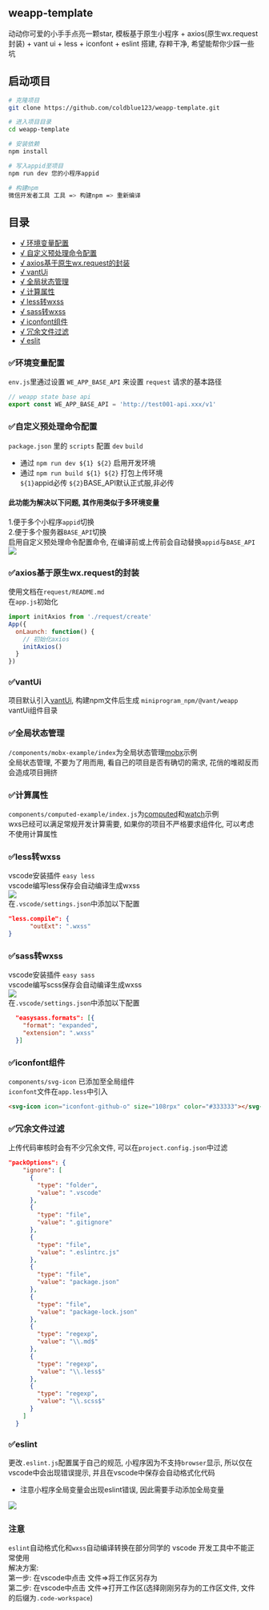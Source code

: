## weapp-template
动动你可爱的小手手点亮一颗star, 模板基于原生小程序 + axios(原生wx.request封装) + vant ui + less + iconfont + eslint 搭建, 存粹干净, 希望能帮你少踩一些坑

## 启动项目
```bash
# 克隆项目
git clone https://github.com/coldblue123/weapp-template.git

# 进入项目目录
cd weapp-template

# 安装依赖
npm install

# 写入appid至项目
npm run dev 您的小程序appid

# 构建npm
微信开发者工具 工具 => 构建npm => 重新编译
```

## 目录
- [√ 环境变量配置](#env)
- [√ 自定义预处理命令配置](#create-env)
- [√ axios基于原生wx.request的封装](#axios)
- [√ vantUi](#vant)
- [√ 全局状态管理](#mox)
- [√ 计算属性](#computed)
- [√ less转wxss](#less)
- [√ sass转wxss](#sass)
- [√ iconfont组件](#iconfont)
- [√ 冗余文件过滤](#clear)
- [√ eslit](#eslint)

### <span id='env'>✅环境变量配置</span>
`env.js`里通过设置 `WE_APP_BASE_API` 来设置 `request` 请求的基本路径
```javascript
// weapp state base api
export const WE_APP_BASE_API = 'http://test001-api.xxx/v1'
```

### <span id='create-env'>✅自定义预处理命令配置</span>
`package.json` 里的 `scripts` 配置 `dev` `build`<br>
- 通过 `npm run dev ${1} ${2}` 启用开发环境<br>
- 通过 `npm run build ${1} ${2}` 打包上传环境<br>
`${1}`appid必传  `${2}`BASE_API默认正式服,非必传
#### 此功能为解决以下问题, 其作用类似于多环境变量<br>
1.便于多个小程序`appid`切换<br>
2.便于多个服务器`BASE_API`切换<br>
启用自定义预处理命令配置命令, 在编译前或上传前会自动替换`appid`与`BASE_API`<br>
<img src="https://note.youdao.com/yws/public/resource/6d39c8c0854ee74a82d677c892787543/xmlnote/EE4BC7D597754135BA40964AA99C89BB/4927">

### <span id="axios">✅axios基于原生wx.request的封装</span>
使用文档在`request/README.md`<br>
在`app.js`初始化
```javascript
import initAxios from './request/create'
App({
  onLaunch: function() {
    // 初始化axios
    initAxios()
  }
})
```
### <span id="vant">✅vantUi</span>

项目默认引入[vantUi](https://vant-contrib.gitee.io/vant-weapp/#/intro), 构建npm文件后生成 `miniprogram_npm/@vant/weapp` vantUi组件目录

### <span id="mox">✅全局状态管理</span>
`/components/mobx-example/index`为全局状态管理[mobx](https://developers.weixin.qq.com/miniprogram/dev/extended/utils/mobx.html)示例<br>
全局状态管理, 不要为了用而用, 看自己的项目是否有确切的需求, 花俏的堆砌反而会造成项目拥挤

### <span id="computed">✅计算属性</span>
`components/computed-example/index.js`为[computed](https://developers.weixin.qq.com/miniprogram/dev/extended/utils/computed.html)和[watch](https://developers.weixin.qq.com/miniprogram/dev/extended/utils/computed.html)示例<br>
wxs已经可以满足常规开发计算需要, 如果你的项目不严格要求组件化, 可以考虑不使用计算属性

### <span id="less">✅less转wxss</span>
vscode安装插件 `easy less`<br>
vscode编写less保存会自动编译生成wxss<br>
<img src="https://note.youdao.com/yws/public/resource/6d39c8c0854ee74a82d677c892787543/xmlnote/605844ECE813449C990FAF58643BF44F/4711"><br>
在`.vscode/settings.json`中添加以下配置
```json
"less.compile": {
      "outExt": ".wxss"
}
```

### <span id="sass">✅sass转wxss</span>
vscode安装插件 `easy sass`<br>
vscode编写scss保存会自动编译生成wxss<br>
<img src="https://note.youdao.com/yws/public/resource/6d39c8c0854ee74a82d677c892787543/xmlnote/B6D8CD72AFCF419DAC7394629C5588FC/4936"><br>
在`.vscode/settings.json`中添加以下配置
```json
  "easysass.formats": [{
    "format": "expanded",
    "extension": ".wxss"
  }]
```

### <span id="iconfont">✅iconfont组件</span>
`components/svg-icon` 已添加至全局组件<br>
`iconfont`文件在`app.less`中引入<br>
```html
<svg-icon icon="iconfont-github-o" size="108rpx" color="#333333"></svg-icon>
```

### <span id="clear">✅冗余文件过滤</span>
上传代码审核时会有不少冗余文件, 可以在`project.config.json`中过滤
```json
"packOptions": {
    "ignore": [
      {
        "type": "folder",
        "value": ".vscode"
      },
      {
        "type": "file",
        "value": ".gitignore"
      },
      {
        "type": "file",
        "value": ".eslintrc.js"
      },
      {
        "type": "file",
        "value": "package.json"
      },
      {
        "type": "file",
        "value": "package-lock.json"
      },
      {
        "type": "regexp",
        "value": "\\.md$"
      },
      {
        "type": "regexp",
        "value": "\\.less$"
      },
      {
        "type": "regexp",
        "value": "\\.scss$"
      }
    ]
  }
```

### <span>✅eslint</span>
更改`.eslint.js`配置属于自己的规范, 小程序因为不支持`browser`显示, 所以仅在vscode中会出现错误提示, 并且在vscode中保存会自动格式化代码<br>
- 注意小程序全局变量会出现eslint错误, 因此需要手动添加全局变量<br>
<img src="https://note.youdao.com/yws/public/resource/6d39c8c0854ee74a82d677c892787543/xmlnote/E25860519A97403DA4183298CFFDB073/4639">
<img>

### 注意
`eslint`自动格式化和`wxss`自动编译转换在部分同学的 vscode 开发工具中不能正常使用<br>
解决方案: <br>
第一步: 在vscode中点击 文件=>将工作区另存为<br>
第二步: 在vscode中点击 文件=>打开工作区(选择刚刚另存为的工作区文件, 文件的后缀为`.code-workspace`) <br>
